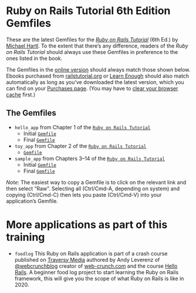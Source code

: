 # Ruby on Rails Tutorial 6th Edition Gemfiles

These are the latest Gemfiles for the [*Ruby on Rails Tutorial*](https://www.railstutorial.org/) (6th Ed.) by [Michael Hartl](https://www.michaelhartl.com/). To the extent that there’s any difference, readers of the *Ruby on Rails Tutorial* should always use these Gemfiles in preference to the ones listed in the book.

The Gemfiles in the [online version](https://www.railstutorial.org/book) should always match those shown below. Ebooks purchased from [railstutorial.org](https://www.railstutorial.org/) or [Learn Enough](https://www.learnenough.com) should also match automatically as long as you’ve downloaded the latest version, which you can find on your [Purchases page](https://www.learnenough.com/account/edit#settings-purchases). (You may have to [clear your browser cache](https://www.digitaltrends.com/computing/how-to-clear-your-browser-cache/) first.)

## The Gemfiles

* `hello_app` from Chapter 1 of the [`Ruby on Rails Tutorial`](https://learning.oreilly.com/library/view/ruby-on-rails/9780136702726/)
  - Initial [`Gemfile`](https://github.com/mhartl/rails_tutorial_6th_edition_gemfiles/blob/master/hello_app/Gemfile) 
  - Final [`Gemfile`](https://github.com/mhartl/rails_tutorial_6th_edition_gemfiles/blob/master/hello_app/Gemfile_final)
* `toy_app` from Chapter 2 of the [`Ruby on Rails Tutorial`](https://learning.oreilly.com/library/view/ruby-on-rails/9780136702726/)
  - [`Gemfile`](https://github.com/mhartl/rails_tutorial_6th_edition_gemfiles/blob/master/toy_app/Gemfile)
* `sample_app` from Chapters 3–14 of the [`Ruby on Rails Tutorial`](https://learning.oreilly.com/library/view/ruby-on-rails/9780136702726/)
  - Initial [`Gemfile`](https://github.com/mhartl/rails_tutorial_6th_edition_gemfiles/blob/master/sample_app/Gemfile_initial)
  - Final [`Gemfile`](https://github.com/mhartl/rails_tutorial_6th_edition_gemfiles/blob/master/sample_app/Gemfile)

*Note*: The easiest way to copy a Gemfile is to click on the relevant link and then select “Raw”. Selecting all (Ctrl/Cmd-A, depending on system) and copying (Ctrl/Cmd-C) then lets you paste (Ctrl/Cmd-V) into your application’s Gemfile.

# More applications as part of this training

* `foodlog` This Ruby on Rails application is part of a crash course published on [Traversy Media](https://www.traversymedia.com/) authored by Andy Leverenz of [@webcrunchblog](https://twitter.com/webcrunchblog) creator of [web-crunch.com](https://web-crunch.com) and the course [Hello Rails](https://hellorails.io). A beginner food log project to start learning the Ruby on Rails framework, this will give you the scope of what Ruby on Rails is like in 2020.


